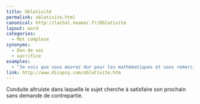 ```yaml
---
title: Oblativité
permalink: oblativite.html
canonical: http://lachal.neamar.fr/Oblativite
layout: word
categories:
  - Mot complexe
synonyms:
  - Don de soi
  - sacrifice
examples:
  - "Je vois que vous œuvrez dur pour les mathématiques et vous remercie de votre totale obédience (et oblativité) pour la chose."
link: http://www.dicopsy.com/oblativite.htm
---
```


Conduite altruiste dans laquelle le sujet cherche à satisfaire son prochain sans demande de contrepartie.

